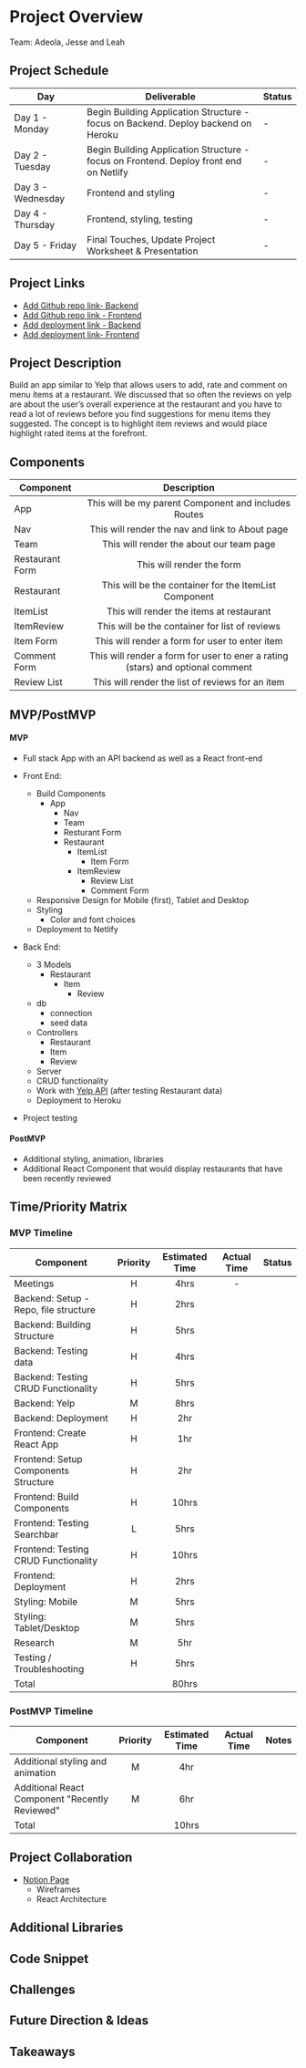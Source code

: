 # Project Overview

Team: Adeola, Jesse and Leah

## Project Schedule

|  Day | Deliverable | Status
|---|---| ---|
|Day 1 - Monday| Begin Building Application Structure - focus on Backend. Deploy backend on Heroku | -
|Day 2 - Tuesday| Begin Building Application Structure - focus on Frontend. Deploy front end on Netlify | -
|Day 3 - Wednesday| Frontend and styling  | -
|Day 4 - Thursday| Frontend, styling, testing | -
|Day 5 - Friday| Final Touches, Update Project Worksheet & Presentation | -


## Project Links

- [Add Github repo link- Backend]()
- [Add Github repo link - Frontend]()
- [Add deployment link - Backend]()
- [Add deployment link- Frontend]()

## Project Description

Build an app similar to Yelp that allows users to add, rate and comment on menu items at a restaurant. We discussed that so often the reviews on yelp are about the user’s overall experience at the restaurant and you have to read a lot of reviews before you find suggestions for menu items they suggested. The concept is to highlight item reviews and would place highlight rated items at the forefront.


## Components

| Component | Description | 
| --- | :---: |  
| App | This will be my parent Component and includes Routes | 
| Nav | This will render the nav and link to About page | 
| Team | This will render the about our team page | 
| Restaurant Form | This will render the form | 
| Restaurant | This will be the container for the ItemList Component | 
| ItemList | This will render the items at restaurant | 
| ItemReview | This will be the container for list of reviews| 
| Item Form | This will render a form for user to enter item | 
| Comment Form | This will render a form for user to ener a rating (stars) and optional comment | 
| Review List | This will render the list of reviews for an item |

## MVP/PostMVP 

#### MVP 
- Full stack App with an API backend as well as a React front-end

- Front End:
    - Build Components
        - App 
            - Nav
            - Team
            - Resturant Form
            - Restaurant
                - ItemList
                    - Item Form
                - ItemReview
                    - Review List 
                    - Comment Form 
	- Responsive Design for Mobile (first), Tablet and Desktop
    - Styling 
	    - Color and font choices
    - Deployment to Netlify

- Back End: 
	- 3 Models 
        - Restaurant
            - Item 
                - Review
    - db
        - connection
        - seed data
    - Controllers
        - Restaurant
        - Item
        - Review
    - Server
    - CRUD functionality
    - Work with [Yelp API](https://www.yelp.com/developers/documentation/v3) (after testing Restaurant data)
    - Deployment to Heroku
- Project testing 

#### PostMVP 
- Additional styling, animation, libraries
- Additional React Component that would display restaurants that have been recently reviewed

## Time/Priority Matrix

### MVP Timeline

| Component | Priority | Estimated Time | Actual Time | Status |
| --- | :---: |  :---: | :---: | :---: |
| Meetings | H | 4hrs| - |  |
| Backend: Setup - Repo, file structure | H | 2hrs|  |  |
| Backend: Building Structure | H | 5hrs|  |  |
| Backend: Testing data | H | 4hrs|  |  |
| Backend: Testing CRUD Functionality | H | 5hrs|  |  |
| Backend: Yelp | M | 8hrs|  |  |
| Backend: Deployment | H | 2hr | | |
| Frontend: Create React App | H | 1hr|  |  |
| Frontend: Setup Components Structure | H | 2hr| | |
| Frontend: Build Components | H | 10hrs|  |  |
| Frontend: Testing Searchbar | L | 5hrs|  |  |
| Frontend: Testing CRUD Functionality | H | 10hrs|  |  |
| Frontend: Deployment| H | 2hrs|  | |
| Styling: Mobile | M | 5hrs|  |  |
| Styling: Tablet/Desktop | M | 5hrs|  |  |
| Research | M | 5hr|  |  |
| Testing / Troubleshooting | H | 5hrs|  |  |
| Total |  | 80hrs|  | |


### PostMVP Timeline
| Component | Priority | Estimated Time | Actual Time | Notes |
| --- | :---: |  :---: | :---: | :---: | 
| Additional styling and animation | M | 4hr | | |
| Additional React Component "Recently Reviewed" | M | 6hr | |  |
| Total |  | 10hrs|  | |


## Project Collaboration
- [Notion Page](https://www.notion.so/6abe7434a98a457da840a400284fb91a?v=21050a9ead9c43e2aed069234b64714e)
    - Wireframes
    - React Architecture
    
## Additional Libraries

## Code Snippet

## Challenges 

## Future Direction & Ideas

## Takeaways